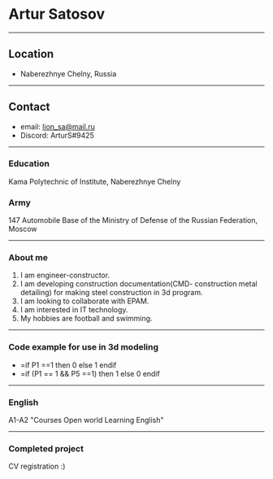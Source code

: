 #  Artur Satosov  #
***
## Location ##
- Naberezhnye Chelny, Russia
---
## Contact ##
* email: lion_sa@mail.ru
* Discord: ArturS#9425
---
### Education ###
Kama Polytechnic of Institute, Naberezhnye Chelny
### Army ###
147 Automobile Base of the Ministry of Defense of the Russian Federation, Moscow
___

### About me ###
1. I am engineer-constructor.
2. I am developing construction documentation(CMD- construction metal detailing) for making steel construction in 3d program.
3. I am looking to collaborate with EPAM.
4. I am interested in IT technology. 
5. My hobbies are football and swimming.
---
### Code example for use in 3d modeling ###
* =if P1 ==1 then 0 else 1 endif
* =if (P1 == 1 && P5 ==1) then 1 else 0 endif
***
### English ###
A1-A2
"Courses Open world Learning English"
***
### Completed project ###
CV registration :)
